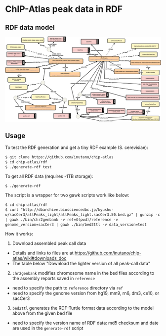 # ChIP-Atlas peak data in RDF

## RDF data model

![model](images/chipatlas_bindingsites_rdf.png)

## Usage

To test the RDF generation and get a tiny RDF example (S. cerevisiae):

```
$ git clone https://github.com/inutano/chip-atlas
$ cd chip-atlas/rdf
$ ./generate-rdf test
```

To get all RDF data (requires -1TB storage):

```
$ ./generate-rdf
```

The script is a wrapper for two gawk scripts work like below:

```
$ cd chip-atlas/rdf
$ curl "http://dbarchive.biosciencedbc.jp/kyushu-u/sacCer3/allPeaks_light/allPeaks_light.sacCer3.50.bed.gz" | gunzip -c | gawk ./bin/chr2genbank -v ref=$(pwd)/reference -v genome_version=sacCer3 | gawk ./bin/bed2ttl -v data_version=test
```

How it works:

1. Download assembled peak call data
  - Details and links to files are at https://github.com/inutano/chip-atlas/wiki#downloads_doc
  - The table below "Download the lighter version of all peak-call data"
2. `chr2genbank` modifies chromosome name in the bed files according to the assembly reports saved in `reference`
  - need to specify the path to `reference` directory via `ref`
  - need to specify the genome version from hg19, mm9, rn6, dm3, ce10, or sacCer3
3. `bed2ttl` generates the RDF-Turtle format data according to the model above from the given bed file
  - need to specify the version name of RDF data: md5 checksum and date are used in the `generate-rdf` script
